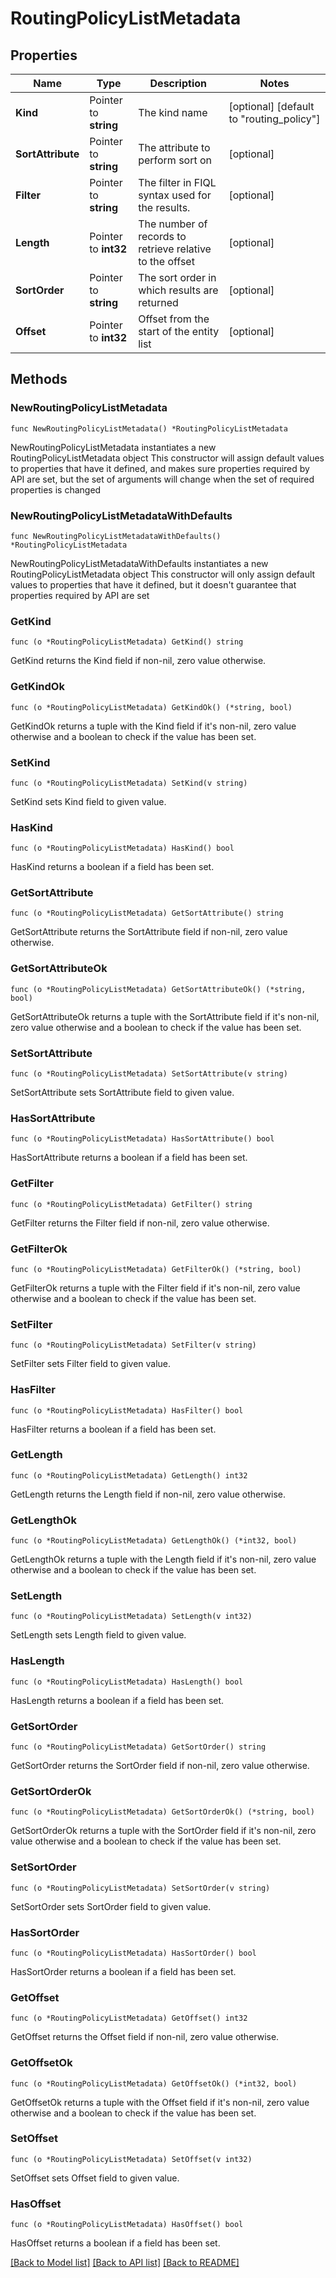 # RoutingPolicyListMetadata

## Properties

Name | Type | Description | Notes
------------ | ------------- | ------------- | -------------
**Kind** | Pointer to **string** | The kind name | [optional] [default to "routing_policy"]
**SortAttribute** | Pointer to **string** | The attribute to perform sort on | [optional] 
**Filter** | Pointer to **string** | The filter in FIQL syntax used for the results. | [optional] 
**Length** | Pointer to **int32** | The number of records to retrieve relative to the offset | [optional] 
**SortOrder** | Pointer to **string** | The sort order in which results are returned | [optional] 
**Offset** | Pointer to **int32** | Offset from the start of the entity list | [optional] 

## Methods

### NewRoutingPolicyListMetadata

`func NewRoutingPolicyListMetadata() *RoutingPolicyListMetadata`

NewRoutingPolicyListMetadata instantiates a new RoutingPolicyListMetadata object
This constructor will assign default values to properties that have it defined,
and makes sure properties required by API are set, but the set of arguments
will change when the set of required properties is changed

### NewRoutingPolicyListMetadataWithDefaults

`func NewRoutingPolicyListMetadataWithDefaults() *RoutingPolicyListMetadata`

NewRoutingPolicyListMetadataWithDefaults instantiates a new RoutingPolicyListMetadata object
This constructor will only assign default values to properties that have it defined,
but it doesn't guarantee that properties required by API are set

### GetKind

`func (o *RoutingPolicyListMetadata) GetKind() string`

GetKind returns the Kind field if non-nil, zero value otherwise.

### GetKindOk

`func (o *RoutingPolicyListMetadata) GetKindOk() (*string, bool)`

GetKindOk returns a tuple with the Kind field if it's non-nil, zero value otherwise
and a boolean to check if the value has been set.

### SetKind

`func (o *RoutingPolicyListMetadata) SetKind(v string)`

SetKind sets Kind field to given value.

### HasKind

`func (o *RoutingPolicyListMetadata) HasKind() bool`

HasKind returns a boolean if a field has been set.

### GetSortAttribute

`func (o *RoutingPolicyListMetadata) GetSortAttribute() string`

GetSortAttribute returns the SortAttribute field if non-nil, zero value otherwise.

### GetSortAttributeOk

`func (o *RoutingPolicyListMetadata) GetSortAttributeOk() (*string, bool)`

GetSortAttributeOk returns a tuple with the SortAttribute field if it's non-nil, zero value otherwise
and a boolean to check if the value has been set.

### SetSortAttribute

`func (o *RoutingPolicyListMetadata) SetSortAttribute(v string)`

SetSortAttribute sets SortAttribute field to given value.

### HasSortAttribute

`func (o *RoutingPolicyListMetadata) HasSortAttribute() bool`

HasSortAttribute returns a boolean if a field has been set.

### GetFilter

`func (o *RoutingPolicyListMetadata) GetFilter() string`

GetFilter returns the Filter field if non-nil, zero value otherwise.

### GetFilterOk

`func (o *RoutingPolicyListMetadata) GetFilterOk() (*string, bool)`

GetFilterOk returns a tuple with the Filter field if it's non-nil, zero value otherwise
and a boolean to check if the value has been set.

### SetFilter

`func (o *RoutingPolicyListMetadata) SetFilter(v string)`

SetFilter sets Filter field to given value.

### HasFilter

`func (o *RoutingPolicyListMetadata) HasFilter() bool`

HasFilter returns a boolean if a field has been set.

### GetLength

`func (o *RoutingPolicyListMetadata) GetLength() int32`

GetLength returns the Length field if non-nil, zero value otherwise.

### GetLengthOk

`func (o *RoutingPolicyListMetadata) GetLengthOk() (*int32, bool)`

GetLengthOk returns a tuple with the Length field if it's non-nil, zero value otherwise
and a boolean to check if the value has been set.

### SetLength

`func (o *RoutingPolicyListMetadata) SetLength(v int32)`

SetLength sets Length field to given value.

### HasLength

`func (o *RoutingPolicyListMetadata) HasLength() bool`

HasLength returns a boolean if a field has been set.

### GetSortOrder

`func (o *RoutingPolicyListMetadata) GetSortOrder() string`

GetSortOrder returns the SortOrder field if non-nil, zero value otherwise.

### GetSortOrderOk

`func (o *RoutingPolicyListMetadata) GetSortOrderOk() (*string, bool)`

GetSortOrderOk returns a tuple with the SortOrder field if it's non-nil, zero value otherwise
and a boolean to check if the value has been set.

### SetSortOrder

`func (o *RoutingPolicyListMetadata) SetSortOrder(v string)`

SetSortOrder sets SortOrder field to given value.

### HasSortOrder

`func (o *RoutingPolicyListMetadata) HasSortOrder() bool`

HasSortOrder returns a boolean if a field has been set.

### GetOffset

`func (o *RoutingPolicyListMetadata) GetOffset() int32`

GetOffset returns the Offset field if non-nil, zero value otherwise.

### GetOffsetOk

`func (o *RoutingPolicyListMetadata) GetOffsetOk() (*int32, bool)`

GetOffsetOk returns a tuple with the Offset field if it's non-nil, zero value otherwise
and a boolean to check if the value has been set.

### SetOffset

`func (o *RoutingPolicyListMetadata) SetOffset(v int32)`

SetOffset sets Offset field to given value.

### HasOffset

`func (o *RoutingPolicyListMetadata) HasOffset() bool`

HasOffset returns a boolean if a field has been set.


[[Back to Model list]](../README.md#documentation-for-models) [[Back to API list]](../README.md#documentation-for-api-endpoints) [[Back to README]](../README.md)


